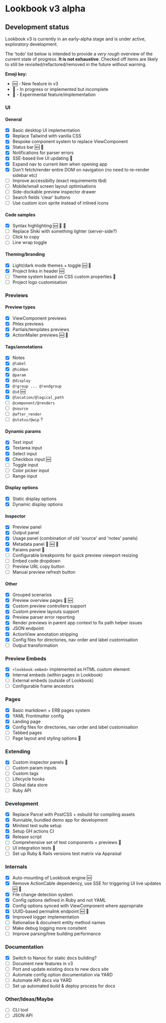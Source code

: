 # Lookbook v3 alpha

## Development status

Lookbook v3 is currently in an early-alpha stage and is under active, exploratory development.

The 'todo' list below is intended to provide a _very rough_ overview of the current state of progress. **It is not exhaustive**. Checked off items are likely to still be revisited/refactored/removed in the future without warning.

**Emoji key:**

* 🆕 - New feature in v3
* 🚧 - In progress or implemented but incomplete 
* 🧪 - Experimental feature/implementation

### UI

#### General

* [x] Basic desktop UI implementation
* [x] Replace Tailwind with vanilla CSS
* [x] Bespoke component system to replace ViewComponent
* [x] Status bar 🆕 🚧
* [x] Notifications for parser errors
* [x] SSE-based live UI updating 🧪 
* [x] Expand nav to current item when opening app
* [x] Don't fetch/render entire DOM on navigation (no need to re-render sidebar etc)
* [ ] Improve accessibilty (exact requirements tbd)
* [ ] Mobile/small screen layout optimisations
* [ ] Side-dockable preview inspector drawer
* [ ] Search fields 'clear' buttons
* [ ] Use custom icon sprite instead of inlined icons

#### Code samples

* [x] Syntax highlighting 🆕 🚧 🧪
* [ ] Replace Shiki with something lighter (server-side?)
* [ ] Click to copy
* [ ] Line wrap toggle

#### Theming/branding

* [x] Light/dark mode themes + toggle 🆕 🚧
* [x] Project links in header 🆕
* [ ] Theme system based on CSS custom properties 🚧
* [ ] Project logo customisation

### Previews

#### Preview types

* [x] ViewComponent previews
* [x] Phlex previews
* [x] Partials/templates previews
* [x] ActionMailer previews 🆕 🧪

#### Tags/annotations

* [x] Notes
* [x] `@label`
* [x] `@hidden`
* [x] `@param`
* [x] `@display`
* [x] `@!group ... @!endgroup`
* [x] `@id` 🆕
* [x] `@location/@logical_path`
* [ ] `@component/@renders`
* [ ] `@source`
* [ ] `@after_render`
* [ ] `@status/@wip` ?

#### Dynamic params

* [x] Text input
* [x] Textarea input
* [x] Select input
* [x] Checkbox input 🆕
* [ ] Toggle input
* [ ] Color picker input
* [ ] Range input

#### Display options

* [x] Static display options
* [x] Dynamic display options

#### Inspector

* [x] Preview panel
* [x] Output panel
* [x] Usage panel (combination of old 'source' and 'notes' panels)
* [x] Metadata panel 🚧 🆕 🧪
* [x] Params panel 🚧 
* [ ] Configurable breakpoints for quick preview viewport resizing
* [ ] Embed code dropdown
* [ ] Preview URL copy button
* [ ] Manual preview refresh button

#### Other

* [x] Grouped scenarios
* [x] Preview overview pages 🚧 🆕
* [x] Custom preview controllers support
* [x] Custom preview layouts support
* [x] Preview parser error reporting
* [x] Render previews in parent app context to fix path helper issues
* [x] JSON endpoint
* [x] ActionView annotation stripping
* [x] Config files for directories, nav order and label customisation
* [ ] Output transformation

### Preview Embeds

* [x] `<lookbook-embed>` implemented as HTML custom element
* [x] Internal embeds (within pages in Lookbook)
* [ ] External embeds (outside of Lookbook)
* [ ] Configurable frame ancestors

### Pages

* [x] Basic markdown + ERB pages system
* [x] YAML Frontmatter config
* [x] Landing page
* [x] Config files for directories, nav order and label customisation
* [ ] Tabbed pages
* [ ] Page layout and styling options 🚧

### Extending

* [x] Custom inspector panels 🚧
* [ ] Custom param inputs
* [ ] Custom tags
* [ ] Lifecycle hooks
* [ ] Global data store
* [ ] Ruby API

### Development

* [x] Replace Parcel with PostCSS + esbuild for compiling assets
* [x] Runnable, bundled demo app for development
* [x] Minitest test suite setup
* [x] Setup GH actions CI
* [x] Release script
* [ ] Comprehensive set of test components + previews 🚧
* [ ] UI integration tests 🚧
* [ ] Set up Ruby & Rails versions test matrix via Appraisal

### Internals

* [x] Auto-mounting of Lookbook engine 🆕
* [x] Remove ActionCable dependency, use SSE for triggering UI live updates 🆕 🧪
* [x] File change detection system
* [x] Config options defined in Ruby and not YAML
* [x] Config options synced with ViewComponent where appropriate
* [x] UUID-based permalink endpoint 🆕 🧪
* [x] Improved logger implementation
* [ ] Rationalise & document entity method names
* [ ] Make debug logging more consitent
* [ ] Improve parsing/tree building performance

### Documentation

* [x] Switch to Nanoc for static docs building?
* [ ] Document new features in v3 
* [ ] Port and update existing docs to new docs site
* [ ] Automate config option documentation via YARD
* [ ] Automate API docs via YARD
* [ ] Set up automated build & deploy process for docs

### Other/Ideas/Maybe

* [ ] CLI tool
* [ ] JSON API